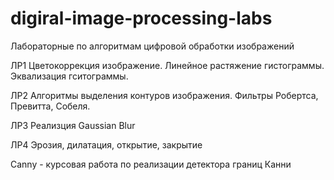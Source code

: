 # digiral-image-processing-labs

Лабораторные по алгоритмам цифровой обработки изображений


ЛР1 Цветокоррекция изображение. Линейное растяжение гистограммы. Эквализация гситограммы. 


ЛР2 Алгоритмы выделения контуров изображения. Фильтры Робертса, Превитта, Собеля.


ЛР3 Реализция Gaussian Blur


ЛР4 Эрозия, дилатация, открытие, закрытие


Canny - курсовая работа по реализации детектора границ Канни
